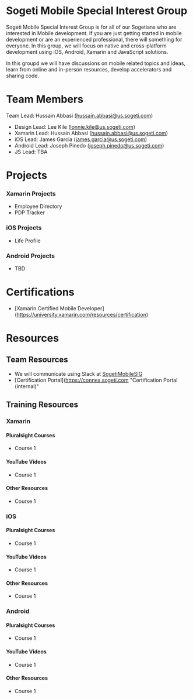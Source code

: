 # Sogeti Mobile Special Interest Group
Sogeti Mobile Special Interest Group is for all of our Sogetians who are interested in Mobile development. If you are just getting started in mobile development or are an experienced professional, there will something for everyone. In this group, we will focus on native and cross-platform development using iOS, Android, Xamarin and JavaScript solutions.

In this groupd we will have discussions on mobile related topics and ideas, learn from online and in-person resources, develop accelerators and sharing code.


# Team Members
Team Lead: Hussain Abbasi (hussain.abbasi@us.sogeti.com)

* Design Lead:  Lee Kile (lonnie.kile@us.sogeti.com)
* Xamarin Lead: Hussain Abbasi (hussain.abbasi@us.sogeti.com)
* iOS Lead: James Garcia (james.garcia@us.sogeti.com)
* Android Lead: Joseph Pinedo (joseph.pinedo@us.sogeti.com)
* JS Lead: TBA


# Projects
### Xamarin Projects
* Employee Directory
* PDP Tracker

### iOS Projects
* Life Profile

### Android Projects
* TBD


# Certifications
* [Xamarin Certified Mobile Developer] (https://university.xamarin.com/resources/certification)


# Resources
## Team Resources
* We will communicate using Slack at [SogetiMobileSIG](sogetimobilesig.slack.com)
* [Certification Portal](https://connex.sogeti.com "Certification Portal (internal)"

## Training Resources
### Xamarin
#### Pluralsight Courses
* Course 1

#### YouTube Videos
* Course 1

#### Other Resources
* Course 1

### iOS
#### Pluralsight Courses
* Course 1

#### YouTube Videos
* Course 1

#### Other Resources
* Course 1

### Android
#### Pluralsight Courses
* Course 1

#### YouTube Videos
* Course 1

#### Other Resources
* Course 1

